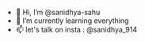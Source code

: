 - 👋 Hi, I’m @sanidhya-sahu
- 🌱 I’m currently learning everything
- 📫 let's talk on insta : @sanidhya_914

<!---
sanidhya-sahu/sanidhya-sahu is a ✨ special ✨ repository because its `README.md` (this file) appears on your GitHub profile.
You can click the Preview link to take a look at your changes.
--->
